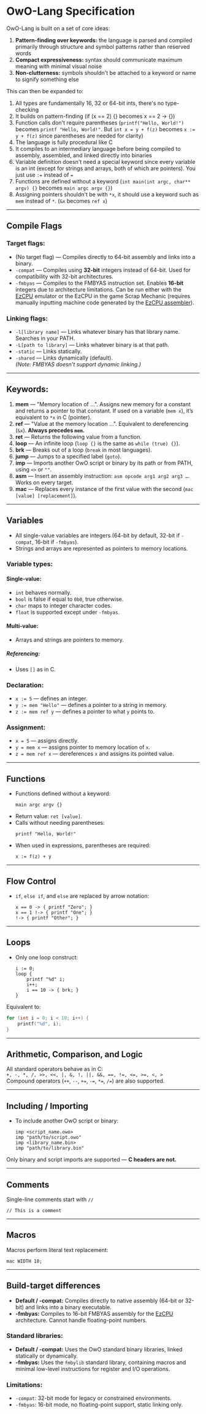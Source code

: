 # OwO-Lang Specification

OwO-Lang is built on a set of core ideas:
1. **Pattern-finding over keywords:** the language is parsed and compiled primarily through structure and symbol patterns rather than reserved words  
2. **Compact expressiveness:** syntax should communicate maximum meaning with minimal visual noise  
3. **Non-clutterness:** symbols shouldn't be attached to a keyword or name to signify something else  

This can then be expanded to:

1. All types are fundamentally 16, 32 or 64-bit ints, there's no type-checking  
2. It builds on pattern-finding (if (x == 2) {} becomes x == 2 -> {})  
3. Function calls don't require parentheses (`printf("Hello, World!")` becomes `printf "Hello, World!"`. But `int x = y + f(z)` becomes `x := y + f(z)` since parentheses are needed for clarity)  
4. The language is fully procedural like C  
5. It compiles to an intermediary language before being compiled to assembly, assembled, and linked directly into binaries  
6. Variable definition doesn't need a special keyword since every variable is an int (except for strings and arrays, both of which are pointers). You just use `:=` instead of `=`  
7. Functions are defined without a keyword (`int main(int argc, char** argv) {}` becomes `main argc argv {}`)  
8. Assigning pointers shouldn't be with `*x`, it should use a keyword such as `mem` instead of `*`. (`&x` becomes `ref x`)  

---

## Compile Flags

### Target flags:
- (No target flag) — Compiles directly to 64-bit assembly and links into a binary.  
- `-compat` — Compiles using **32-bit** integers instead of 64-bit. Used for compatibility with 32-bit architectures.  
- `-fmbyas` — Compiles to the FMBYAS instruction set. Enables **16-bit** integers due to architecture limitations. Can be run either with the [EzCPU](https://github.com/Ferriit/EzCPU/tree/dev) emulator or the EzCPU in the game Scrap Mechanic (requires manually inputting machine code generated by the [EzCPU assembler](https://github.com/Ferriit/EzCPU/tree/dev)).  

### Linking flags:
- `-l[library name]` — Links whatever binary has that library name. Searches in your PATH.  
- `-L[path to library]` — Links whatever binary is at that path.  
- `-static` — Links statically.  
- `-shared` — Links dynamically (default).  
*(Note: FMBYAS doesn’t support dynamic linking.)*  

---

## Keywords:
1. **mem** — "Memory location of …". Assigns new memory for a constant and returns a pointer to that constant. If used on a variable (`mem x`), it’s equivalent to `*x` in C (pointer).  
2. **ref** — "Value at the memory location …". Equivalent to dereferencing (`&x`). **Always precedes `mem`.**  
3. **ret** — Returns the following value from a function.  
4. **loop** — An infinite loop (`loop {}` is the same as `while (true) {}`).  
5. **brk** — Breaks out of a loop (`break` in most languages).  
6. **jump** — Jumps to a specified label (`goto`).  
7. **imp** — Imports another OwO script or binary by its path or from PATH, using `<>` or `""`.  
8. **asm** — Insert an assembly instruction: `asm opcode arg1 arg2 arg3 …`. Works on every target.  
9. **mac** — Replaces every instance of the first value with the second (`mac [value] [replacement]`).  

---

## Variables

- All single-value variables are integers (64-bit by default, 32-bit if `-compat`, 16-bit if `-fmbyas`).  
- Strings and arrays are represented as pointers to memory locations.  

### Variable types:

#### Single-value:
- `int` behaves normally.  
- `bool` is false if equal to `0b0`, true otherwise.  
- `char` maps to integer character codes.  
- `float` is supported except under `-fmbyas`.  

#### Multi-value:
- Arrays and strings are pointers to memory.

##### Referencing:
- Uses `[]` as in C.

### Declaration:
- `x := 5` — defines an integer.  
- `y := mem "Hello"` — defines a pointer to a string in memory.  
- `z := mem ref y` — defines a pointer to what `y` points to.  

### Assignment:
- `x = 5` — assigns directly.  
- `y = mem x` — assigns pointer to memory location of `x`.  
- `z = mem ref x` — dereferences `x` and assigns its pointed value.  

---

## Functions

- Functions defined without a keyword:  
  ```owo
  main argc argv {}
  ```
- Return value: `ret [value]`.  
- Calls without needing parentheses:  
  ```owo
  printf "Hello, World!"
  ```
- When used in expressions, parentheses are required:  
  ```owo
  x := f(z) + y
  ```

---

## Flow Control

- `if`, `else if`, and `else` are replaced by arrow notation:
  ```owo
  x == 0 -> { printf "Zero"; }
  x == 1 !-> { printf "One"; }
  !-> { printf "Other"; }
  ```

---

## Loops

- Only one loop construct:  
  ```owo
  i := 0;
  loop {
      printf "%d" i;
      i++;
      i == 10 -> { brk; }
  }
  ```

Equivalent to:
```c
for (int i = 0; i < 10; i++) {
    printf("%d", i);
}
```

---

## Arithmetic, Comparison, and Logic
All standard operators behave as in C:  
`+, -, *, /, >>, <<, |, &, !, ||, &&, ==, !=, <=, >=, <, >`  
Compound operators (`++`, `--`, `+=`, `-=`, `*=`, `/=`) are also supported.  

---

## Including / Importing

- To include another OwO script or binary:
  ```owo
  imp <script_name.owo>
  imp "path/to/script.owo"
  imp <library_name.bin>
  imp "path/to/library.bin"
  ```

Only binary and script imports are supported — **C headers are not.**

---

## Comments

Single-line comments start with `//`  
```owo
// This is a comment
```

---

## Macros

Macros perform literal text replacement:
```owo
mac WIDTH 10;
```

---

## Build-target differences

- **Default / -compat:** Compiles directly to native assembly (64-bit or 32-bit) and links into a binary executable.  
- **-fmbyas:** Compiles to 16-bit FMBYAS assembly for the [EzCPU](https://github.com/Ferriit/EzCPU/tree/dev) architecture. Cannot handle floating-point numbers.  

### Standard libraries:
- **Default / -compat:** Uses the OwO standard binary libraries, linked statically or dynamically.  
- **-fmbyas:** Uses the `fmbylib` standard library, containing macros and minimal low-level instructions for register and I/O operations.  

### Limitations:
- `-compat`: 32-bit mode for legacy or constrained environments.  
- `-fmbyas`: 16-bit mode, no floating-point support, static linking only.
